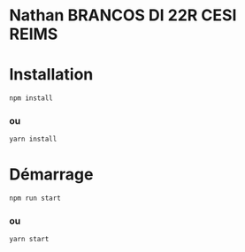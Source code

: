 # Nathan BRANCOS DI 22R CESI REIMS

# Installation

```bash
npm install
```

### ou

```bash
yarn install
```

# Démarrage

```bash
npm run start
```

### ou

```bash
yarn start
```
